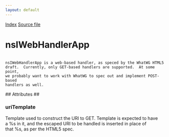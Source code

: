 ```yaml
---
layout: default
---
```

<div id='links'><a href="../index.html">Index</a>
<a href="http://dxr.mozilla.org/mozilla-central/source/netwerk/mime/nsIMIMEInfo.idl">Source file</a>
</div>

# nsIWebHandlerApp #
<code>  
nsIWebHandlerApp is a web-based handler, as speced by the WhatWG HTML5  
draft.  Currently, only GET-based handlers are supported.  At some point,   
we probably want to work with WhatWG to spec out and implement POST-based  
handlers as well.  
  
</code>
## Attributes ##

### uriTemplate ###
  
Template used to construct the URI to GET.  Template is expected to have  
a %s in it, and the escaped URI to be handled is inserted in place of   
that %s, as per the HTML5 spec.  
  
